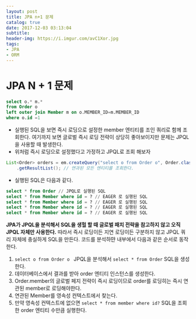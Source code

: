 ```yaml
---
layout: post
title: JPA n+1 문제
catalog: true
date: 2017-12-03 03:13:04
subtitle:
header-img: https://i.imgur.com/avC1Xor.jpg
tags:
- JPA
- ORM
---
```


# JPA N + 1 문제

```sql
select o.* m.*
from Order o
left outer join Member m on o.MEMBER_ID=m.MEMBER_ID
where o.id =1
```
* 실행된 SQL을 보면 즉시 로딩으로 설정한 member 엔티티를 조인 쿼리로 함께 조회한다. 여기까지 보면 글로벌 즉시 로딩 전략이 상당히 좋아보이지만 문제는 JPQL을 사용할 때 발생한다.
* 위처럼 즉시 로딩으로 설정했다고 가정하고 JPQL로 조회 해보자

```java
List<Order> orders = em.createQuery("select o from Order o", Order.class)
	.getResultList(); // 연과된 모든 엔티티를 조회한다.
```
* 실행된 SQL은 다음과 같다.

```sql
select * from Order // JPQL로 실행된 SQL
select * from Member where id = ? // EAGER 로 실행된 SQL
select * from Member where id = ? // EAGER 로 실행된 SQL
select * from Member where id = ? // EAGER 로 실행된 SQL
select * from Member where id = ? // EAGER 로 실행된 SQL
```
**JPA가 JPQL을 분석해서 SQL을 생헐 할 때 글로벌 패치 전략을 참고하지 않고 오직 JPQL 자체만 사용한다.** 따라서 즉시 로딩이든 지연 로딩이든 구분하지 않고 JPQL 쿼리 자체에 충실하게 SQL을 만든다.
코드를 분석하먄 내부에서 다음과 같은 순서로 동작한다.

1. `select o from Order o ` JPQL을 분석해서 `select * from Order` SQL을 생성한다.
2. 데이터베이스에서 결과를 받아 order 엔티티 인스턴스를 생성한다.
3. Order.member의 글로벌 페지 전략이 즉시 로딩이므로 order를 로딩히는 즉시 연관된 member로 로딩해야한다.
4. 연관된 Member를 영속성 컨텍스트에서 찾는다.
5. 만약 영속성 컨텍스트에 없으면 `select * from member where id?` SQL을 조회한 order 엔티티 수만큼 실행한다.
